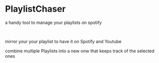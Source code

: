 <h1>PlaylistChaser</h1>

<p>a handy tool to manage your playlists on spotify</p>
<br/>
<p>mirror your your playlist to have it on Spotify and Youtube </p>
<p>combine multiple Playlists into a new onw that keeps track of the selected ones</p>
